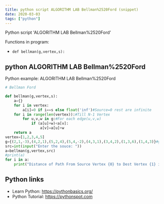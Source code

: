 ```yaml
---
title: python script ALGORITHM LAB Bellman%2520Ford (snippet)
date: 2020-03-03
tags: ["python"]
---
```

Python script 'ALGORITHM LAB Bellman%2520Ford'

Functions in program: 
* `def bellman(g,vertex,s):`

## python ALGORITHM LAB Bellman%2520Ford

Python example: ALGORITHM LAB Bellman%2520Ford

```python
# Bellman Ford

def bellman(g,vertex,s):
    a={}
    for i in vertex:
        a[i]=0 if i==s else float('inf')#Source=0 rest are infinite
    for i in range(len(vertex)):#Till N-1 Vertex
        for u,v,w in g:#For each edge(u,v,w)
            if (a[u]+w)<a[v]:
                a[v]=a[u]+w
    return a
vertex=[1,2,3,4,5]
g={(2,1,-3),(4,2,1),(5,2,4),(5,4,-2),(4,3,1),(3,4,2),(1,3,6),(1,4,3)}#g={Vertex1,Vertex2,Weight}
src=int(input("Enter the souce: "))
a=bellman(g,vertex,src)
#print(a)
for i in a:
    print("Distance of Path From Source Vertex {0} to Dest Vertex {1} is {2}".format(src,i,a[i]))


```

## Python links

- Learn Python: https://pythonbasics.org/
- Python Tutorial: https://pythonspot.com
